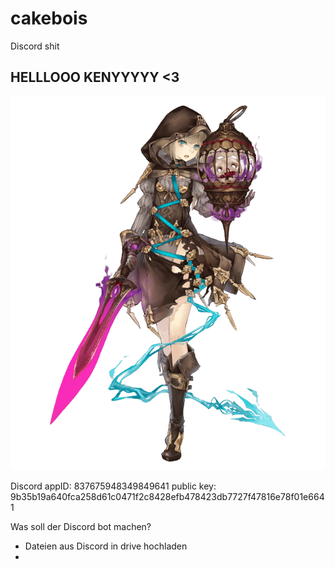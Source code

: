 # cakebois

Discord shit

## HELLLOOO KENYYYYY <3

![gretel](resources/waifu.png)

Discord appID: 837675948349849641
public key: 9b35b19a640fca258d61c0471f2c8428efb478423db7727f47816e78f01e6641


Was soll der Discord bot machen?
- Dateien aus Discord in drive hochladen
- 
